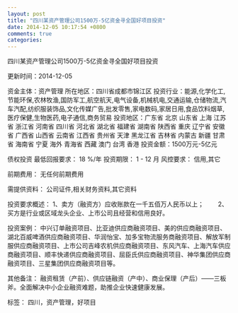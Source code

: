 ```yaml
---
layout: post
title: "四川某资产管理公司1500万-5亿资金寻全国好项目投资"
date: 2014-12-05 10:17:54 +0800
comments: true
categories: 
---
```

四川某资产管理公司1500万-5亿资金寻全国好项目投资



更新时间：2014-12-05

资金主体：资产管理
所在地区：四川省成都市锦江区
投资行业：能源,化学化工,节能环保,农林牧渔,国防军工,航空航天,电气设备,机械机电,交通运输,仓储物流,汽车汽配,纺织服装饰品,文化传媒广告,批发零售,家电数码,家居日用,食品饮料烟草,医疗保健,生物医药,电子通信,商务贸易
投资地区：广东省 北京 山东省 上海 江苏省 浙江省 河南省 四川省 河北省 湖北省 福建省 湖南省 陕西省 重庆 辽宁省 安徽省 广西省 山西省 云南省 江西省 贵州省 天津 黑龙江省 吉林省 内蒙古 新疆 甘肃省 海南省 宁夏 海外 青海省 西藏 澳门 台湾 香港
投资金额：1500万元-5亿元

债权投资
最低回报要求：
                            18 %/年
                                                                                投资期限：
                            1 - 12 月
                                                                                                                                        风控要求：
                            信用,其它

前期费用：
无任何前期费用

需提供资料：
公司证件,相关财务资料,其它资料

投资要求概述：
1、卖方（融资方）应收账款在一千五佰万人民币以上；
　　2、买方是行业或区域龙头企业、上市公司且经营和信用良好。

投资案例：
中兴订单融资项目、比亚迪供应商融资项目、美的供应商融资项目、湖北百威啤酒供应商融资项目、华润怡宝、加多宝物流服务商融资项目、解放军制服供应商融资项目、上市公司吉峰农机供应商融资项目、东风汽车、上海汽车供应商融资项目、顺丰快递供应商融资项目、屈臣氏供应商融资项目、神华集团供应商融资项目、三星集团供应商融资项目等。

其他备注：
融资租赁（产前）、供应链融资（产中）、商业保理（产后）——三板斧。全面解决中小企业融资难题，助推企业快速健康发展。

标签：
四川，资产管理，好项目

